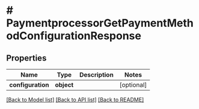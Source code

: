 # # PaymentprocessorGetPaymentMethodConfigurationResponse


## Properties


Name | Type | Description | Notes
------------ | ------------- | ------------- | -------------
**configuration**| **object** |   | [optional]


[[Back to Model list]](../../README.md#models) [[Back to API list]](../../README.md#endpoints) [[Back to README]](../../README.md)
